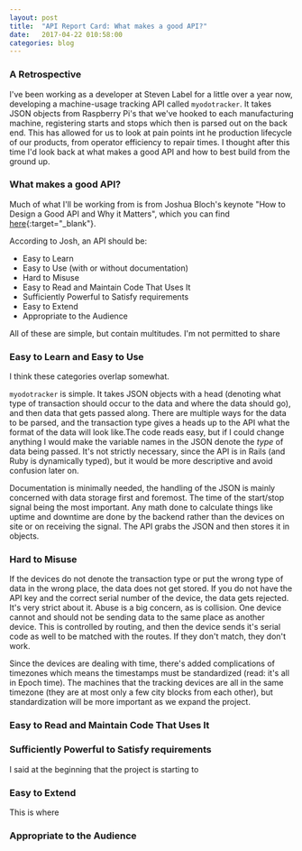 ```yaml
---
layout: post
title:  "API Report Card: What makes a good API?"
date:   2017-04-22 010:58:00
categories: blog
---
```


### A Retrospective
I've been working as a developer at Steven Label for a little over a year now, developing a machine-usage tracking API called ```myodotracker```. It takes JSON objects from Raspberry Pi's that we've hooked to each manufacturing machine, registering starts and stops which then is parsed out on the back end. This has allowed for us to look at pain points int he production lifecycle of our products, from operator efficiency to repair times. I thought after this time I'd look back at what makes a good API and how to best build from the ground up.

### What makes a good API?
Much of what I'll be working from is from Joshua Bloch's keynote "How to Design a Good API and Why it Matters", which you can find [here](http://www.cs.bc.edu/~muller/teaching/cs102/s06/lib/pdf/api-design.pdf){:target="_blank"}.

According to Josh, an API should be:

  - Easy to Learn
  - Easy to Use (with or without documentation)
  - Hard to Misuse
  - Easy to Read and Maintain Code That Uses It
  - Sufficiently Powerful to Satisfy requirements
  - Easy to Extend
  - Appropriate to the Audience

All of these are simple, but contain multitudes. I'm not permitted to share

### Easy to Learn and Easy to Use
I think these categories overlap somewhat.

```myodotracker``` is simple. It takes JSON objects with a head (denoting what type of transaction should occur to the data and where the data should go), and then data that gets passed along. There are multiple ways for the data to be parsed, and the transaction type gives a heads up to the API what the format of the data will look like.The code reads easy, but if I could change anything I would make the variable names in the JSON denote the _type_ of data being passed. It's not strictly necessary, since the API is in Rails (and Ruby is dynamically typed), but it would be more descriptive and avoid confusion later on.

Documentation is minimally needed, the handling of the JSON is mainly concerned with data storage first and foremost. The time of the start/stop signal being the most important. Any math done to calculate things like uptime and downtime are done by the backend rather than the devices on site or on receiving the signal. The API grabs the JSON and then stores it in objects.

### Hard to Misuse
If the devices do not denote the transaction type or put the wrong type of data in the wrong place, the data does not get stored. If you do not have the API key and the correct serial number of the device, the data gets rejected. It's very strict about it. Abuse is a big concern, as is collision. One device cannot and should not be sending data to the same place as another device. This is controlled by routing, and then the device sends it's serial code as well to be matched with the routes. If they don't match, they don't work.

Since the devices are dealing with time, there's added complications of timezones which means the timestamps must be standardized (read: it's all in Epoch time). The machines that the tracking devices are all in the same timezone (they are at most only a few city blocks from each other), but standardization will be more important as we expand the project.

### Easy to Read and Maintain Code That Uses It


### Sufficiently Powerful to Satisfy requirements
I said at the beginning that the project is starting to

### Easy to Extend
This is where

### Appropriate to the Audience

